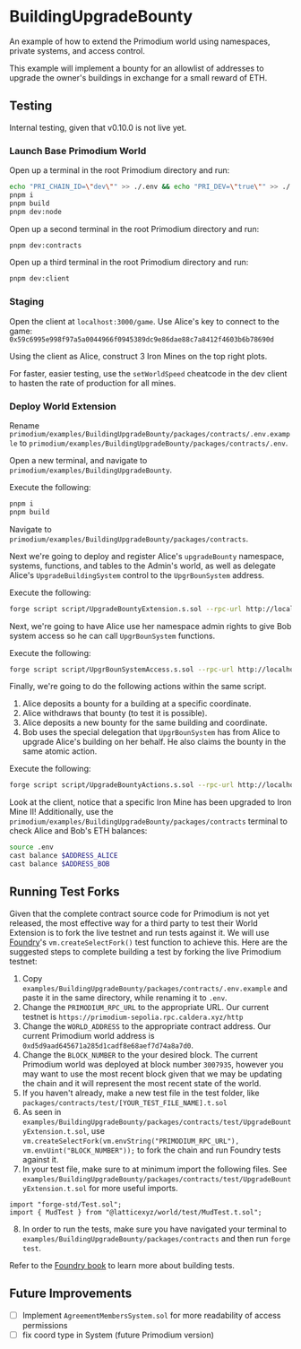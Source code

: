 # BuildingUpgradeBounty

An example of how to extend the Primodium world using namespaces, private systems, and access control.

This example will implement a bounty for an allowlist of addresses to upgrade the owner's buildings in exchange for a small reward of ETH.

## Testing

Internal testing, given that v0.10.0 is not live yet.

### Launch Base Primodium World

Open up a terminal in the root Primodium directory and run:

```bash
echo "PRI_CHAIN_ID=\"dev\"" >> ./.env && echo "PRI_DEV=\"true\"" >> ./.env
pnpm i
pnpm build
pnpm dev:node
```

Open up a second terminal in the root Primodium directory and run:

```bash
pnpm dev:contracts
```

Open up a third terminal in the root Primodium directory and run:

```bash
pnpm dev:client
```

### Staging

Open the client at `localhost:3000/game`. Use Alice's key to connect to the game: `0x59c6995e998f97a5a0044966f0945389dc9e86dae88c7a8412f4603b6b78690d`

Using the client as Alice, construct 3 Iron Mines on the top right plots.

For faster, easier testing, use the `setWorldSpeed` cheatcode in the dev client to hasten the rate of production for all mines.

### Deploy World Extension

Rename `primodium/examples/BuildingUpgradeBounty/packages/contracts/.env.example` to `primodium/examples/BuildingUpgradeBounty/packages/contracts/.env`.

Open a new terminal, and navigate to `primodium/examples/BuildingUpgradeBounty`.

Execute the following:

```bash
pnpm i
pnpm build
```

Navigate to `primodium/examples/BuildingUpgradeBounty/packages/contracts`.

Next we're going to deploy and register Alice's `upgradeBounty` namespace, systems, functions, and tables to the Admin's world, as well as delegate Alice's `UpgradeBuildingSystem` control to the `UpgrBounSystem` address.

Execute the following:

```bash copy
forge script script/UpgradeBountyExtension.s.sol --rpc-url http://localhost:8545 --broadcast
```

Next, we're going to have Alice use her namespace admin rights to give Bob system access so he can call `UpgrBounSystem` functions.

Execute the following:

```bash copy
forge script script/UpgrBounSystemAccess.s.sol --rpc-url http://localhost:8545 --broadcast
```

Finally, we're going to do the following actions within the same script.

1. Alice deposits a bounty for a building at a specific coordinate.
2. Alice withdraws that bounty (to test it is possible).
3. Alice deposits a new bounty for the same building and coordinate.
4. Bob uses the special delegation that `UpgrBounSystem` has from Alice to upgrade Alice's building on her behalf. He also claims the bounty in the same atomic action.

Execute the following:

```bash copy
forge script script/UpgradeBountyActions.s.sol --rpc-url http://localhost:8545 --broadcast
```

Look at the client, notice that a specific Iron Mine has been upgraded to Iron Mine II!
Additionally, use the `primodium/examples/BuildingUpgradeBounty/packages/contracts` terminal to check Alice and Bob's ETH balances:

```bash
source .env
cast balance $ADDRESS_ALICE
cast balance $ADDRESS_BOB
```

## Running Test Forks

Given that the complete contract source code for Primodium is not yet released, the most effective way for a third party to test their World Extension is to fork the live testnet and run tests against it. We will use [Foundry](https://book.getfoundry.sh/cheatcodes/create-select-fork)'s `vm.createSelectFork()` test function to achieve this. Here are the suggested steps to complete building a test by forking the live Primodium testnet:

1. Copy `examples/BuildingUpgradeBounty/packages/contracts/.env.example` and paste it in the same directory, while renaming it to `.env`.
2. Change the `PRIMODIUM_RPC_URL` to the appropriate URL. Our current testnet is `https://primodium-sepolia.rpc.caldera.xyz/http`
3. Change the `WORLD_ADDRESS` to the appropriate contract address. Our current Primodium world address is `0xd5d9aad645671a285d1cadf8e68aef7d74a8a7d0`.
4. Change the `BLOCK_NUMBER` to the your desired block. The current Primodium world was deployed at block number `3007935`, however you may want to use the most recent block given that we may be updating the chain and it will represent the most recent state of the world.
5. If you haven't already, make a new test file in the test folder, like `packages/contracts/test/[YOUR_TEST_FILE_NAME].t.sol`
6. As seen in `examples/BuildingUpgradeBounty/packages/contracts/test/UpgradeBountyExtension.t.sol`, use `vm.createSelectFork(vm.envString("PRIMODIUM_RPC_URL"), vm.envUint("BLOCK_NUMBER"));` to fork the chain and run Foundry tests against it.
7. In your test file, make sure to at minimum import the following files. See `examples/BuildingUpgradeBounty/packages/contracts/test/UpgradeBountyExtension.t.sol` for more useful imports.

```solidity
import "forge-std/Test.sol";
import { MudTest } from "@latticexyz/world/test/MudTest.t.sol";
```

8. In order to run the tests, make sure you have navigated your terminal to `examples/BuildingUpgradeBounty/packages/contracts` and then run `forge test`.

Refer to the [Foundry book](https://book.getfoundry.sh/forge/tests?highlight=test#tests) to learn more about building tests.

## Future Improvements

- [ ] Implement `AgreementMembersSystem.sol` for more readability of access permissions
- [ ] fix coord type in System (future Primodium version)
